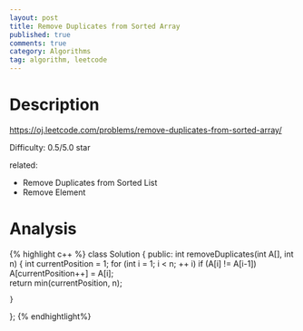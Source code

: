 ```yaml
---
layout: post
title: Remove Duplicates from Sorted Array
published: true
comments: true
category: Algorithms
tag: algorithm, leetcode
---
```



# Description

https://oj.leetcode.com/problems/remove-duplicates-from-sorted-array/

Difficulty: 0.5/5.0 star

related:

- Remove Duplicates from Sorted List
- Remove Element


# Analysis

{% highlight c++ %}
class Solution {
public:
 	int removeDuplicates(int A[], int n) {
 		int currentPosition = 1;
		for (int i = 1; i < n; ++ i)
			if (A[i] != A[i-1])
 				A[currentPosition++] = A[i];	
		return min(currentPosition, n);
	
 	}
};
{% endhightlight%}

